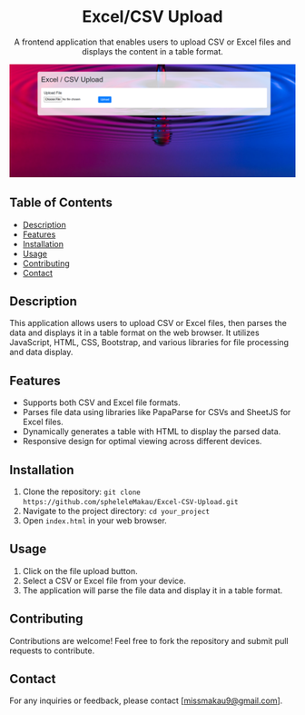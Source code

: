 <h1 align="center">Excel/CSV Upload</h1>

<p align="center">
  A frontend application that enables users to upload CSV or Excel files and displays the content in a table format.
</p> 

<p align="center">
  <img src="./imgs/application Screenshoot.png" alt="Application Screenshot" width="800">
</p>

## Table of Contents

- [Description](#description)
- [Features](#features)
- [Installation](#installation)
- [Usage](#usage)
- [Contributing](#contributing)
- [Contact](#contact)

## Description

This application allows users to upload CSV or Excel files, then parses the data and displays it in a table format on the web browser. It utilizes JavaScript, HTML, CSS, Bootstrap, and various libraries for file processing and data display.

## Features

- Supports both CSV and Excel file formats.
- Parses file data using libraries like PapaParse for CSVs and SheetJS for Excel files.
- Dynamically generates a table with HTML to display the parsed data.
- Responsive design for optimal viewing across different devices.

## Installation

1. Clone the repository: `git clone https://github.com/spheleleMakau/Excel-CSV-Upload.git`
2. Navigate to the project directory: `cd your_project`
3. Open `index.html` in your web browser.

## Usage

1. Click on the file upload button.
2. Select a CSV or Excel file from your device.
3. The application will parse the file data and display it in a table format.

## Contributing

Contributions are welcome! Feel free to fork the repository and submit pull requests to contribute.


## Contact

For any inquiries or feedback, please contact [missmakau9@gmail.com].
